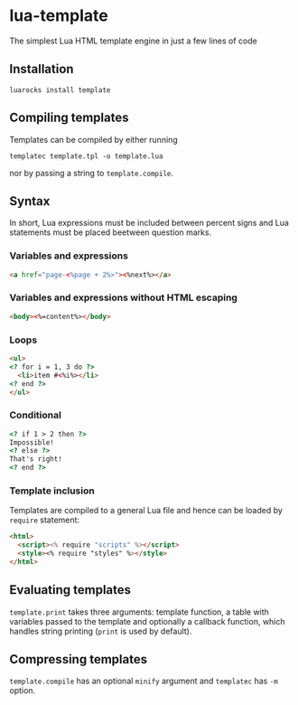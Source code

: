lua-template
============

The simplest Lua HTML template engine in just a few lines of code

Installation
------------

`luarocks install template`

Compiling templates
-------------------
Templates can be compiled by either running

`templatec template.tpl -o template.lua`

nor by passing a string to  `template.compile`.

Syntax
------
In short, Lua expressions must be included between percent signs and Lua statements must be placed beetween question marks.

### Variables and expressions
```html
<a href="page-<%page + 2%>"><%next%></a>
```

### Variables and expressions without HTML escaping
```html
<body><%=content%></body>
```

### Loops
```html
<ul>
<? for i = 1, 3 do ?>
  <li>item #<%i%></li>
<? end ?> 
</ul>
```

### Conditional
```html
<? if 1 > 2 then ?>
Impossible!
<? else ?>
That's right!
<? end ?>
```

### Template inclusion
Templates are compiled to a general Lua file and hence can be loaded by `require` statement:
```html
<html>
  <script><% require "scripts" %></script>
  <style><% require "styles" %></style>
</html>
```

Evaluating templates
--------------------
`template.print` takes three arguments: template function, a table with variables passed to the template and optionally a callback function, which handles string printing (`print` is used by default).

Compressing templates
---------------------
`template.compile` has an optional `minify` argument and `templatec` has `-m` option. 
